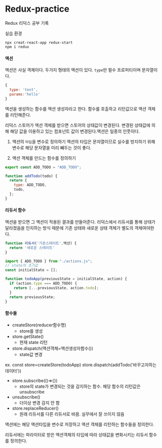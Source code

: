 # Redux-practice

Redux 리덕스 공부 기록

실습 환경

```shell
npx creat-react-app redux-start
npm i redux
```

#### 액션

액션은 사실 객체이다. 두가지 형태의 액션이 있다. `type`만 필수 프로퍼티이며 문자열이다.

```js
{
  type: 'test',
  params:'hello'
}
```

액션을 생성하는 함수를 액션 생성자라고 한다.
함수를 호출하고 리턴값으로 액션 객체를 리턴해준다.

리덕스 스토어가 액션 객체를 받으면 스토어의 상태값이 변경된다. 변경된 상태값에 의해 해당 값을 이용하고 있는 컴포넌트 값이 변경된다.액션은 일종의 인풋이다.

1. 액션의 `타입`을 변수로 정의하기
   액션의 타입은 문자열이므로 실수를 방지하기 위해 변수로 해당 문자열을 미리 뺴두는 것이 좋다.

2. 액션 객체를 만드는 함수를 정의하기

```js
export const ADD_TODO = "ADD_TODO";

function addTodo(todo) {
  return {
    type: ADD_TODO,
    todo,
  };
}
```

#### 리듀서 함수

액션을 받으면 그 액션이 적용된 결과를 만들어준다. 리덕스에서 리듀서를 통해 상태가 달라졌음을 인지하는 방식 때문에 기존 상태와 새로운 상태 객체가 별도의 객체여야한다.

```js
function 리듀서('기존스테이트',액션) {
  return '새로운 스테이트'
}
```

```js
import { ADD_TODO } from "./actions.js";
// state의 초기값
const initialState = [];

function todoApp(previousState = initialState, action) {
  if (action.type === ADD_TODO) {
    return [...previousState, action.todo];
  }
  return previousState;
}
```

#### 함수들

- createStore(reducer함수명)
  - store를 생성
- store.getState()
  - 현재 state 리턴
- store.dispatch(액션객체=액션생성자함수())
  - state값 변경

ex.
const store=createStore(todoApp)
store.dispatch(addTodo('바꾸고자하는 데이터'))

- store.subscribe(()=>{})
  - store의 state가 변경되는 것을 감지하는 함수. 해당 함수의 리턴값은 unsubscribe
- unsubscribe()
  - 더이상 변경 감지 안 함
- store.replaceReducer()
  - 원래 리듀서를 다른 리듀서로 바꿈. 실무에서 잘 쓰이지 않음

액션에는 해당 액션타입을 변수로 저장하고 액션 객체를 리턴하는 함수들을 정의한다.

리듀서에는 파라미터로 받은 액션객체의 타입에 따라 상태값을 변화시키는 리듀서 함수를 정의한다.
